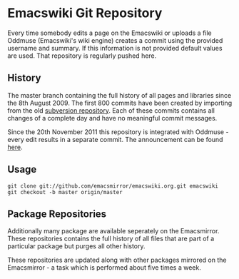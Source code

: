 # Emacswiki Git Repository

Every time somebody edits a page on the Emacswiki or uploads a file
Oddmuse (Emacswiki's wiki engine) creates a commit using the provided
username and summary.  If this information is not provided default
values are used.  That repository is regularly pushed here.

## History

The master branch containing the full history of all pages and libraries
since the 8th August 2009. The first 800 commits have been created by
importing from the old
[subversion repository](http://www.emacswiki.org/emacs/SVN_repository).
Each of these commits contains all changes of a complete day and have no
meaningful commit messages.

Since the 20th November 2011 this repository is integrated with Oddmuse -
every edit results in a separate commit. The announcement can be found
[here](http://www.emacswiki.org/emacs/2011-11-04).

## Usage

    git clone git://github.com/emacsmirror/emacswiki.org.git emacswiki
    git checkout -b master origin/master

## Package Repositories

Additionally many package are available seperately on the Emacsmirror.
These repositories contains the full history of all files that are part
of a particular package but purges all other history.

These repositories are updated along with other packages mirrored on the
Emacsmirror - a task which is performed about five times a week.
